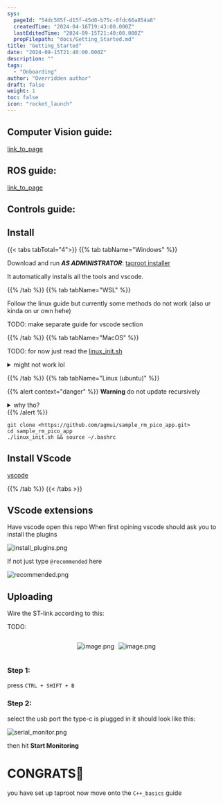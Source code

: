 ```yaml
---
sys:
  pageId: "54dc585f-d15f-45d0-b75c-8fdc66a854a8"
  createdTime: "2024-04-16T19:43:00.000Z"
  lastEditedTime: "2024-09-15T21:40:00.000Z"
  propFilepath: "docs/Getting_Started.md"
title: "Getting_Started"
date: "2024-09-15T21:40:00.000Z"
description: ""
tags:
  - "Onboarding"
author: "Overridden author"
draft: false
weight: 1
toc: false
icon: "rocket_launch"
---
```


## Computer Vision guide:

[link_to_page](86d45bc0-388b-4d26-8848-44f255f73d0e)

## ROS guide:

[link_to_page](3c76c1de-ec8f-46d6-8b0a-294005edc2d5)

## Controls guide:

## Install

{{< tabs tabTotal="4">}}
{{% tab tabName="Windows" %}}

Download and run _**AS ADMINISTRATOR**_: [taproot installer](https://github.com/Thornbots/TeachingFreshies/releases/tag/1.0)

It automatically installs all the tools and vscode.

{{% /tab %}}
{{% tab tabName="WSL" %}}

Follow the linux guide but currently some methods do not work (also ur kinda on ur own hehe)

TODO: make separate guide for vscode section

{{% /tab %}}
{{% tab tabName="MacOS" %}}

TODO: for now just read the [linux_init.sh](https://github.com/agmui/sample_rm_pico_app/blob/main/linux_init.sh)

<details>
<summary>might not work lol</summary>

`brew install libusb pkg-config`

Next install: [vscode](https://code.visualstudio.com/Download)

</details>

{{% /tab %}}
{{% tab tabName="Linux (ubuntu)" %}}

{{% alert context="danger" %}}
**Warning** do not update recursively
<details>
<summary>why tho?</summary>
There are some submodules that may go on for a while (like tinyusb) and I highly
recommend you don't need to get them.
If you want to see what submodules I update just look in `linux_init.sh`
</details>
{{% /alert %}}

```shell
git clone <https://github.com/agmui/sample_rm_pico_app.git>
cd sample_rm_pico_app
./linux_init.sh && source ~/.bashrc
```

## Install VScode

[vscode](https://code.visualstudio.com/Download)

{{% /tab %}}
{{< /tabs >}}

## VScode extensions

Have vscode open this repo
When first opining vscode should ask you to install the plugins

![install_plugins.png](https://prod-files-secure.s3.us-west-2.amazonaws.com/d518164a-d88e-44d1-a4ee-3adb3bd8bce0/89bd30f0-1825-4e77-867b-0a41ce370880/install_plugins.png?X-Amz-Algorithm=AWS4-HMAC-SHA256&X-Amz-Content-Sha256=UNSIGNED-PAYLOAD&X-Amz-Credential=ASIAZI2LB466RR3CW6GX%2F20250207%2Fus-west-2%2Fs3%2Faws4_request&X-Amz-Date=20250207T200834Z&X-Amz-Expires=3600&X-Amz-Security-Token=IQoJb3JpZ2luX2VjEGMaCXVzLXdlc3QtMiJIMEYCIQDsskvbTL7z4kMgn3enq0wOpsq8B71oXLb0jb8bVJ2JuQIhAN1T0ACQ%2FQTsi6buwXAgaDW3lzGDx7Qd%2FMsZoS0B9SgQKv8DCHwQABoMNjM3NDIzMTgzODA1IgyNMyUp2IaLr5UtXEIq3AMSNie%2FJU11T0OrsDM6Pd1XL6oYxubnSM93DB2HZ2KwzHPR0iU13eU%2FfrVkUEjDXwWrwo7XuL9jlPpzTz9HDqWPVy%2BuAguR74duQ756m0qAYnZGSsZihhUSdOXL2TH%2BRMNyQ0UW2bpSHVeF16OQKFbhQCtdqh9u%2FD9AVaIKhqekOUIaQnOA%2B23n0nDaRIeAQK5NiYSpSOvLBcd3DcdciY%2FOEAiMOKo2eF1%2B4bbni74Kjfwza2nxf9e248lzunMeUCEZ%2BCoew796YaXgChDFQwQG22rzeHPtZLyrOci47bUBjloQNqxq8WADxJW4lZrBanfAtrC%2BGmMcFXpThQsdsABX%2FZY3XO7fTHTz9aq%2BGJWT0yE2CbBRd5HORL14mXSA6hQDMsE%2B8pw%2BrHQbaEbIYYhw0jC%2BjWD%2BWo0E6GKTxvgfH1w8xENViGHVtCFeOYVSTcqMKLPWDXvmyPzOd0Cu%2FnVyD%2FMnk9e9kvVlqVCu6o7xxpa%2FMHEZ8UoepaNISsi%2B2QTZsDR2wMdg4bUB46qkCocFGC6kiTe%2F%2B3Bp%2Fxe7OIOTQQwfPcNlaHW5njuX%2BL04%2Fh5DjdH8JDNkA6dy3q8MLUsQxHiPy5PcWXhfcN7FEh%2Fl%2FmlMuvEY2r5xlSwpFjDvtpm9BjqkAbBQkK2mIh%2FWLq51S593ndLmRKS%2Flg3EJ%2Fqu3POO59tLGwaYKiv0SVm25%2FKQeJJg68J3DpOmD8mKHsuorNEdXkJObNyzrePcFwLMhGoRe%2FTX1ZhYJCrt7QBFY59rhqI9ruJ2nttXfVIEbAsud5rtutHQWLphFqZ4CORHNS53Rd5L1uKt0BI2ITaeW7pFkEyu2%2B4twEcqMbmNMwwzjJRqr8sTHXid&X-Amz-Signature=375d151e2874b0ab2ed7fb51fa56b8b6b6228265e301f05c691b92e287739425&X-Amz-SignedHeaders=host&x-id=GetObject)

If not just type `@recommended` here  

![recommended.png](https://prod-files-secure.s3.us-west-2.amazonaws.com/d518164a-d88e-44d1-a4ee-3adb3bd8bce0/61e661e9-5d85-4dfc-be0d-8d2097a5e793/recommended.png?X-Amz-Algorithm=AWS4-HMAC-SHA256&X-Amz-Content-Sha256=UNSIGNED-PAYLOAD&X-Amz-Credential=ASIAZI2LB466RR3CW6GX%2F20250207%2Fus-west-2%2Fs3%2Faws4_request&X-Amz-Date=20250207T200834Z&X-Amz-Expires=3600&X-Amz-Security-Token=IQoJb3JpZ2luX2VjEGMaCXVzLXdlc3QtMiJIMEYCIQDsskvbTL7z4kMgn3enq0wOpsq8B71oXLb0jb8bVJ2JuQIhAN1T0ACQ%2FQTsi6buwXAgaDW3lzGDx7Qd%2FMsZoS0B9SgQKv8DCHwQABoMNjM3NDIzMTgzODA1IgyNMyUp2IaLr5UtXEIq3AMSNie%2FJU11T0OrsDM6Pd1XL6oYxubnSM93DB2HZ2KwzHPR0iU13eU%2FfrVkUEjDXwWrwo7XuL9jlPpzTz9HDqWPVy%2BuAguR74duQ756m0qAYnZGSsZihhUSdOXL2TH%2BRMNyQ0UW2bpSHVeF16OQKFbhQCtdqh9u%2FD9AVaIKhqekOUIaQnOA%2B23n0nDaRIeAQK5NiYSpSOvLBcd3DcdciY%2FOEAiMOKo2eF1%2B4bbni74Kjfwza2nxf9e248lzunMeUCEZ%2BCoew796YaXgChDFQwQG22rzeHPtZLyrOci47bUBjloQNqxq8WADxJW4lZrBanfAtrC%2BGmMcFXpThQsdsABX%2FZY3XO7fTHTz9aq%2BGJWT0yE2CbBRd5HORL14mXSA6hQDMsE%2B8pw%2BrHQbaEbIYYhw0jC%2BjWD%2BWo0E6GKTxvgfH1w8xENViGHVtCFeOYVSTcqMKLPWDXvmyPzOd0Cu%2FnVyD%2FMnk9e9kvVlqVCu6o7xxpa%2FMHEZ8UoepaNISsi%2B2QTZsDR2wMdg4bUB46qkCocFGC6kiTe%2F%2B3Bp%2Fxe7OIOTQQwfPcNlaHW5njuX%2BL04%2Fh5DjdH8JDNkA6dy3q8MLUsQxHiPy5PcWXhfcN7FEh%2Fl%2FmlMuvEY2r5xlSwpFjDvtpm9BjqkAbBQkK2mIh%2FWLq51S593ndLmRKS%2Flg3EJ%2Fqu3POO59tLGwaYKiv0SVm25%2FKQeJJg68J3DpOmD8mKHsuorNEdXkJObNyzrePcFwLMhGoRe%2FTX1ZhYJCrt7QBFY59rhqI9ruJ2nttXfVIEbAsud5rtutHQWLphFqZ4CORHNS53Rd5L1uKt0BI2ITaeW7pFkEyu2%2B4twEcqMbmNMwwzjJRqr8sTHXid&X-Amz-Signature=e9a86c2053d1cdc98ee31ea3a09bbee8912606699edf707bc80229c1bcbcd334&X-Amz-SignedHeaders=host&x-id=GetObject)

## Uploading

Wire the ST-link according to this:

TODO:

<div style="display: flex;flex-direction: row; column-gap:10px; max-width: 630px;justify-content: center;">
<div>

![image.png](https://prod-files-secure.s3.us-west-2.amazonaws.com/d518164a-d88e-44d1-a4ee-3adb3bd8bce0/210ecb78-1116-4d7b-b9b7-2292f66fa2c2/image.png?X-Amz-Algorithm=AWS4-HMAC-SHA256&X-Amz-Content-Sha256=UNSIGNED-PAYLOAD&X-Amz-Credential=ASIAZI2LB466W4BOD65W%2F20250207%2Fus-west-2%2Fs3%2Faws4_request&X-Amz-Date=20250207T200835Z&X-Amz-Expires=3600&X-Amz-Security-Token=IQoJb3JpZ2luX2VjEGMaCXVzLXdlc3QtMiJHMEUCIGIySX%2FoaAScLDjGZYdZODIvmrSKULKFmVAZK5HNtgvJAiEAifWzkOpl8BKeEeC3KssXbA1V8kHMRcwx%2Fqx7jQ5LOS8q%2FwMIfBAAGgw2Mzc0MjMxODM4MDUiDN4t0bw0NLETkpbGJSrcA%2F%2BOwByR8GwSSCH2wI%2FB4cKoI51hY2d%2FldX2WUdCSKUmoxy9LyDtcKSSfeRt48WEe0ypb%2BZUvnuTmb6pAOr2YSQ0JJofnITuKoHQYZ%2BA6ageMJVGKB2BePtKE%2B237b5UJ4a6AiGyu4V7fIkzXQxRk4Fkd08v9m%2FRO%2BUeragsfvYlMSl0d5hS3uvq%2BTtiEYlbNrU%2F7eF%2FUIfyNjk0wiupNOjlNFRGVTZDqb9t5%2F%2Bi8bMr5a5WC0IR3gNh%2FiaG6d97f7X%2FUKjwPtB9cRJ2ZqkBO%2FldtzCaKtQJomXXrgQ4JlpLvSO2sBaQugPWI%2FgH53jSKOOzlAjTvw%2BqB%2Bh137ejy5CE%2Bfzi7LlO7Th5uVA7%2FDreUDPCcDdtyyLOOIw3j6MRL8C8DWsEBvEzsHkWNAohbNWBuFeX70SQD%2BRVNf%2BA81NDPjXjhvsaRSA%2BcsuOGyGXvY8Kkq8ut88vYX2JnzFVYloLX5aoTAR1vDKu0TGHYo9vat2%2F5Utz7vTd0BZGtv97uuDPtWkcD7kDn0Tno6mnONQ4GY%2BOL2xDsLoTUFzVv2hqlbqQipmai7V46IzW9rTX5tluqOlO%2FibCNvXEkH7w%2B4KjQH4A2tpwcCXNWCXlNrkiNpK2rPZkgA%2BnOdo%2FMLe2mb0GOqUBHMgkxmEhbTU6mgUtT%2BO%2F5tWmCG9OE0SlRrz9mEYy%2FX8V5V9EtHFWM3ciQWNB%2FYcwYtbE9Lf1wBL6CNQmWAUVd8%2FjM5f2QWP%2BpSgAAkKv3VGimBqgnvJ7yzJ3nmfMrxg1iQtLbdcKAJARWh0YIVvUJplA1Grp7Q55jY9qzDBgGlFa7r%2F%2FlZTLT5lG%2B%2BbhUbzpNIUsDYugaHS%2F2o5zU7u%2BVdRMm5%2Bi&X-Amz-Signature=e035c490a4a242d7bfbcbd644a00748b91fca86774616f44991b741d5b32eee3&X-Amz-SignedHeaders=host&x-id=GetObject)

</div>
<div>

![image.png](https://prod-files-secure.s3.us-west-2.amazonaws.com/d518164a-d88e-44d1-a4ee-3adb3bd8bce0/33a0fd0f-8ca6-4a86-8e09-26e95ded1fff/image.png?X-Amz-Algorithm=AWS4-HMAC-SHA256&X-Amz-Content-Sha256=UNSIGNED-PAYLOAD&X-Amz-Credential=ASIAZI2LB466QLBMCPT2%2F20250207%2Fus-west-2%2Fs3%2Faws4_request&X-Amz-Date=20250207T200835Z&X-Amz-Expires=3600&X-Amz-Security-Token=IQoJb3JpZ2luX2VjEGMaCXVzLXdlc3QtMiJIMEYCIQCsd3XGkStKsKlmbSueN9i7MhqCbnzOIks8srHgOd7RUQIhAIMimCFx0Sf%2FB4KBz0K%2F9M2CFG7dO8BlFmwRQoL4UI1XKv8DCHwQABoMNjM3NDIzMTgzODA1Igw09XRxYjtrDMBnYcgq3ANr82cMelby4hPRMWdyIETx924mf1y1x7wZEwKDU2OVZ%2FJ2nw6eYDzamz4e6iOYRQH0N9RrCn%2BaWu94PW%2F4K9dA%2Fwbhr8UZBdDdmFp5z%2FS%2BV2G4sZXXGBq%2FUfZ2KD1rqh9FonDZ0aeaJPwTtDcZ1KUcVACSPuu97GKE0SSrXHYiJscReHn4hTbAYXE4EPFXmbpPEWaxuhbrb1Nj4kW227YeXH5v79p9aQC97TmpXdaCIQfguom1llL%2BSigkOMsl2zmMUG%2FvDhdRaRau2iX4Mu6Ya%2BALsRepsPPQN3Zv%2FfQDn19ulzZ3bwCseR%2BunUAl3y%2FIVFLXi4nwHpBXsof2QJkzVPKc%2BqvJ1x8m%2FiCnLFRE2XIR8BadlTJ%2F30g07U8GsI0wBjK6QM1jtpoyW7BP0wzqJsnImn4eku9WHCXPjryTShNTrcmu26ceT5i%2B5yjT32ViJYCIptsnE9jEhoopH5e%2F8%2Bx4wIcMkBKzUHGf00qZVSHjW1jcohbRDCIdx1LOQ7pGU%2Fkjs1IdFH5ghKUOEDGhHfSPIZbrH2RAHBlYfTRFq9rCiteT7Yj3j21NwX290QmCu5RZH5l7pxCGmVuRoWgAOdKf4eKLGX7uJcVDM9L5auK8Og4Q6UqyLunQTDCit5m9BjqkARSuPQ5HGdMYj8Gnen5Ep8ehiNvmVBKdolvx7UrJLtZk3G8w6sUnb7kFCetEJETrAcWSxlb1C7J7AWwm7RP%2FkNdZ1jz5BAovvv%2B9JAG2FP7qb5j51oossIWfp0y8m6pdvVHkqEeZN3ZoCdSI7QuclKY5FYLX%2B11ad8Sh0xJgnjmbW1NUzsKS1hv23Vl%2FxQ4Vr64m4TVGmOfQW9TOGe1wSPKe9X3p&X-Amz-Signature=b72f286858290821d39c434517a7e437af0738620f1a49886ae99575953e3ba9&X-Amz-SignedHeaders=host&x-id=GetObject)

</div>
</div>

### Step 1:

press `CTRL + SHIFT + B`

### Step 2:

select the usb port the type-c is plugged in it should look like this:

![serial_monitor.png](https://prod-files-secure.s3.us-west-2.amazonaws.com/d518164a-d88e-44d1-a4ee-3adb3bd8bce0/f03f4774-05d4-4393-b6a0-d5efb6d315ab/serial_monitor.png?X-Amz-Algorithm=AWS4-HMAC-SHA256&X-Amz-Content-Sha256=UNSIGNED-PAYLOAD&X-Amz-Credential=ASIAZI2LB466RR3CW6GX%2F20250207%2Fus-west-2%2Fs3%2Faws4_request&X-Amz-Date=20250207T200834Z&X-Amz-Expires=3600&X-Amz-Security-Token=IQoJb3JpZ2luX2VjEGMaCXVzLXdlc3QtMiJIMEYCIQDsskvbTL7z4kMgn3enq0wOpsq8B71oXLb0jb8bVJ2JuQIhAN1T0ACQ%2FQTsi6buwXAgaDW3lzGDx7Qd%2FMsZoS0B9SgQKv8DCHwQABoMNjM3NDIzMTgzODA1IgyNMyUp2IaLr5UtXEIq3AMSNie%2FJU11T0OrsDM6Pd1XL6oYxubnSM93DB2HZ2KwzHPR0iU13eU%2FfrVkUEjDXwWrwo7XuL9jlPpzTz9HDqWPVy%2BuAguR74duQ756m0qAYnZGSsZihhUSdOXL2TH%2BRMNyQ0UW2bpSHVeF16OQKFbhQCtdqh9u%2FD9AVaIKhqekOUIaQnOA%2B23n0nDaRIeAQK5NiYSpSOvLBcd3DcdciY%2FOEAiMOKo2eF1%2B4bbni74Kjfwza2nxf9e248lzunMeUCEZ%2BCoew796YaXgChDFQwQG22rzeHPtZLyrOci47bUBjloQNqxq8WADxJW4lZrBanfAtrC%2BGmMcFXpThQsdsABX%2FZY3XO7fTHTz9aq%2BGJWT0yE2CbBRd5HORL14mXSA6hQDMsE%2B8pw%2BrHQbaEbIYYhw0jC%2BjWD%2BWo0E6GKTxvgfH1w8xENViGHVtCFeOYVSTcqMKLPWDXvmyPzOd0Cu%2FnVyD%2FMnk9e9kvVlqVCu6o7xxpa%2FMHEZ8UoepaNISsi%2B2QTZsDR2wMdg4bUB46qkCocFGC6kiTe%2F%2B3Bp%2Fxe7OIOTQQwfPcNlaHW5njuX%2BL04%2Fh5DjdH8JDNkA6dy3q8MLUsQxHiPy5PcWXhfcN7FEh%2Fl%2FmlMuvEY2r5xlSwpFjDvtpm9BjqkAbBQkK2mIh%2FWLq51S593ndLmRKS%2Flg3EJ%2Fqu3POO59tLGwaYKiv0SVm25%2FKQeJJg68J3DpOmD8mKHsuorNEdXkJObNyzrePcFwLMhGoRe%2FTX1ZhYJCrt7QBFY59rhqI9ruJ2nttXfVIEbAsud5rtutHQWLphFqZ4CORHNS53Rd5L1uKt0BI2ITaeW7pFkEyu2%2B4twEcqMbmNMwwzjJRqr8sTHXid&X-Amz-Signature=77553811354ad51b06c839476ff1eed12ed7777745c1d7bbc58f4855f362524b&X-Amz-SignedHeaders=host&x-id=GetObject)

then hit **Start Monitoring**

# CONGRATS🎉

you have set up taproot now move onto the `C++_basics` guide
